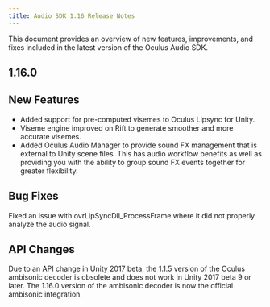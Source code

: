 ```yaml
---
title: Audio SDK 1.16 Release Notes
---
```


This document provides an overview of new features, improvements, and fixes included in the latest version of the Oculus Audio SDK.

## 1.16.0

## New Features

* Added support for pre-computed visemes to Oculus Lipsync for Unity.
* Viseme engine improved on Rift to generate smoother and more accurate visemes.
* Added Oculus Audio Manager to provide sound FX management that is external to Unity scene files. This has audio workflow benefits as well as providing you with the ability to group sound FX events together for greater flexibility. 


## Bug Fixes

Fixed an issue with ovrLipSyncDll_ProcessFrame where it did not properly analyze the audio signal.

## API Changes

Due to an API change in Unity 2017 beta, the 1.1.5 version of the Oculus ambisonic decoder is obsolete and does not work in Unity 2017 beta 9 or later. The 1.16.0 version of the ambisonic decoder is now the official ambisonic integration.
